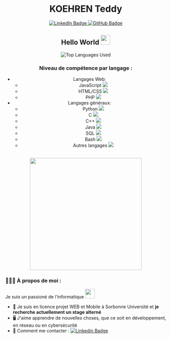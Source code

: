 <div id="header" align="center">
  <h1>KOEHREN Teddy</h1>
  <div id="badges">
    <a href="https://www.linkedin.com/in/teddy-koehren-51041320b/">
      <img src="https://img.shields.io/badge/LinkedIn-blue?style=for-the-badge&logo=linkedin&logoColor=white" alt="LinkedIn Badge"/>
    </a>
    <a href="https://github.com/teddyfresnes">
      <img src="https://img.shields.io/badge/GitHub-Profile-green?style=for-the-badge&logo=github&logoColor=white" alt="GitHub Badge"/>
    </a>
  </div>
  <img src="https://komarev.com/ghpvc/?username=teddyfresnes&style=flat-square&color=blue" alt=""/>
  <h2>
    Hello World
    <img src="https://media.giphy.com/media/hvRJCLFzcasrR4ia7z/giphy.gif" width="30px"/>
  </h2>
  <div>
    <img src="https://github-readme-stats.vercel.app/api/top-langs/?username=teddyfresnes&layout=compact" alt="Top Languages Used"/>
  </div>
  <div>
    <h3>Niveau de compétence par langage :</h3>
    <ul>
      <li>Langages Web:
        <ul>
          <li>JavaScript <img src="https://img.shields.io/badge/Advanced-orange"/></li>
          <li>HTML/CSS <img src="https://img.shields.io/badge/Advanced-orange"/></li>
          <li>PHP <img src="https://img.shields.io/badge/Intermediate-yellow"/></li>
        </ul>
      </li>
      <li>Langages généraux:
        <ul>
          <li>Python <img src="https://img.shields.io/badge/Intermediate-yellow"/></li>
          <li>C <img src="https://img.shields.io/badge/Beginner-green"/></li>
          <li>C++ <img src="https://img.shields.io/badge/Beginner-green"/></li>
          <li>Java <img src="https://img.shields.io/badge/Intermediate-yellow"/></li>
          <li>SQL <img src="https://img.shields.io/badge/Intermediate-yellow"/></li>
          <li>Bash <img src="https://img.shields.io/badge/Intermediate-yellow"/></li>
          <li>Autres langages <img src="https://img.shields.io/badge/Various-lightgrey"/></li>
        </ul>
      </li>
    </ul>
  </div>
  <br/>
  <img src="https://media.giphy.com/media/zOvBKUUEERdNm/giphy.gif" width="350"/>
</div>

### 👨🏻‍💻 À propos de moi :

Je suis un passioné de l'informatique <img src="https://media.giphy.com/media/WUlplcMpOCEmTGBtBW/giphy.gif" width="30">
- 🏫 Je suis en licence projet WEB et Mobile à Sorbonne Université et **je recherche actuellement un stage alterné**
- 🖥️ J'aime apprendre de nouvelles choses, que ce soit en développement, en réseau ou en cybersécurité
- 💬 Comment me contacter : [![Linkedin Badge](https://img.shields.io/badge/-Teddy-blue?style=flat&logo=Linkedin&logoColor=white)](https://www.linkedin.com/in/teddy-koehren-51041320b/)
